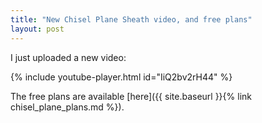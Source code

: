 ```yaml
---
title: "New Chisel Plane Sheath video, and free plans"
layout: post
---
```

I just uploaded a new video:

{% include youtube-player.html id="IiQ2bv2rH44" %}

The free plans are available [here]({{ site.baseurl }}{% link chisel_plane_plans.md %}).

